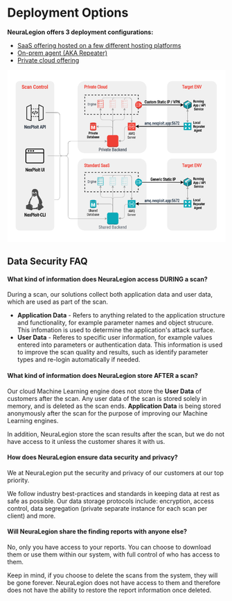 # Deployment Options
**NeuraLegion offers 3 deployment configurations:**
- [SaaS offering hosted on a few different hosting platforms](deployment/saas.md)
- [On-prem agent (AKA Repeater)](deployment/repeater.md)
- [Private cloud offering](deployment/private-cloud.md)

![cloud-architecture](media/cloud-architecture.png ':size=45%')

## Data Security FAQ <!-- {docsify-ignore} -->
#### What kind of information does NeuraLegion access DURING a scan? <!-- {docsify-ignore} -->
During a scan, our solutions collect both application data and user data, which are used as part of the scan.
- **Application Data** - Refers to anything related to the application structure and functionality, for example parameter names and object strucure. This infomation is used to determine the application's attack surface.
- **User Data** - Referes to specific user information, for example values entered into parameters or authentication data. This information is used to improve the scan quality and results, such as identify parameter types and re-login automatically if needed.

#### What kind of information does NeuraLegion store AFTER a scan? <!-- {docsify-ignore} -->
Our cloud Machine Learning engine does not store the **User Data** of customers after the scan. Any user data of the scan is stored solely in memory, and is deleted as the scan ends. **Application Data** is being stored anonymously after the scan for the purpose of improving our Machine Learning engines.

In addition, NeuraLegion store the scan results after the scan, but we do not have access to it unless the customer shares it with us.

#### How does NeuraLegion ensure data security and privacy? <!-- {docsify-ignore} -->
We at NeuraLegion put the security and privacy of our customers at our top priority. 

We follow industry best-practices and standards in keeping data at rest as safe as possible. Our data storage protocols include: encryption, access control, data segregation (private separate instance for each scan per client) and more.

#### Will NeuraLegion share the finding reports with anyone else? <!-- {docsify-ignore} -->
No, only you have access to your reports. You can choose to download them or use them within our system, with full control of who has access to them. 

Keep in mind, if you choose to delete the scans from the system, they will be gone forever. NeuraLegion does not have access to them and therefore does not have the ability to restore the report information once deleted.

